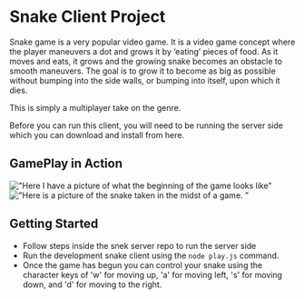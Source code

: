 # Snake Client Project

Snake game is a very popular video game. It is a video game concept where the player maneuvers a dot and grows it by ‘eating’ pieces of food. As it moves and eats, it grows and the growing snake becomes an obstacle to smooth maneuvers. The goal is to grow it to become as big as possible without bumping into the side walls, or bumping into itself, upon which it dies.

This is simply a multiplayer take on the genre.

Before you can run this client, you will need to be running the server side which you can download and install from here. 

## GamePlay in Action

!["Here I have a picture of what the beginning of the game looks like"](#)
!["Here is a picture of the snake taken in the midst of a game. "](#)


## Getting Started

- Follow steps inside the snek server repo to run the server side
- Run the development snake client using the `node play.js` command.
- Once the game has begun you can control your snake using the character keys of 'w' for moving up, 'a' for moving left, 's' for moving down, and 'd' for moving to the right.